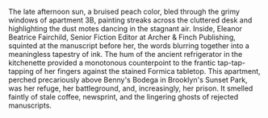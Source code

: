 The late afternoon sun, a bruised peach color, bled through the grimy windows of apartment 3B, painting streaks across the cluttered desk and highlighting the dust motes dancing in the stagnant air. Inside, Eleanor Beatrice Fairchild, Senior Fiction Editor at Archer & Finch Publishing, squinted at the manuscript before her, the words blurring together into a meaningless tapestry of ink. The hum of the ancient refrigerator in the kitchenette provided a monotonous counterpoint to the frantic tap-tap-tapping of her fingers against the stained Formica tabletop. This apartment, perched precariously above Benny's Bodega in Brooklyn's Sunset Park, was her refuge, her battleground, and, increasingly, her prison. It smelled faintly of stale coffee, newsprint, and the lingering ghosts of rejected manuscripts.
